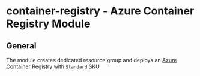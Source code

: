 # container-registry - Azure Container Registry Module

## General

The module creates dedicated resource group and deploys an [Azure Container Registry](https://azure.microsoft.com/en-us/services/container-registry/) with `Standard` SKU

